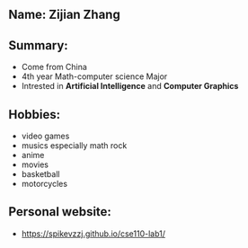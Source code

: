 ## Name: Zijian Zhang

## Summary:
- Come from China
- 4th year Math-computer science Major
- Intrested in **Artificial Intelligence** and **Computer Graphics**

## Hobbies:
- video games
- musics especially math rock
- anime
- movies
- basketball
- motorcycles

## Personal website:
 - https://spikevzzj.github.io/cse110-lab1/
